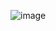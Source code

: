 ![image](https://github.com/bidianqing/GoUseViper/assets/12196280/fe602b88-0604-40e2-88d5-84af1920ae50)
